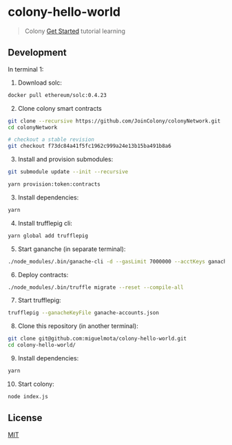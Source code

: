 # colony-hello-world

> Colony [Get Started](https://docs.colony.io/colonyjs/docs-get-started/) tutorial learning

## Development

In terminal 1:

1. Download solc:

  ```bash
  docker pull ethereum/solc:0.4.23
  ```

2. Clone colony smart contracts

  ```bash
  git clone --recursive https://github.com/JoinColony/colonyNetwork.git
  cd colonyNetwork

  # checkout a stable revision
  git checkout f73dc84a41f5fc1962c999a24e13b15ba491b8a6
  ```

3. Install and provision submodules:

  ```bash
  git submodule update --init --recursive

  yarn provision:token:contracts
  ```

3. Install dependencies:

  ```bash
  yarn
  ```

4. Install trufflepig cli:

  ```bash
  yarn global add trufflepig
  ```

5. Start gananche (in separate terminal):

  ```bash
  ./node_modules/.bin/ganache-cli -d --gasLimit 7000000 --acctKeys ganache-accounts.json
  ```

6. Deploy contracts:

  ```bash
  ./node_modules/.bin/truffle migrate --reset --compile-all
  ```

7. Start trufflepig:

  ```bash
  trufflepig --ganacheKeyFile ganache-accounts.json
  ```

8. Clone this repository (in another terminal):

  ```bash
  git clone git@github.com:miguelmota/colony-hello-world.git
  cd colony-hello-world/
  ```

9. Install dependencies:

  ```bash
  yarn
  ```

10. Start colony:

  ```bash
  node index.js
  ```

## License

[MIT](LICENSE)
